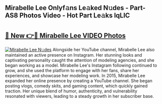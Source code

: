 ## Mirabelle Lee Onlyf𝚊ns Le𝚊ked N𝚞des - Part-AS8 Photos Video - Hot Part Le𝚊ks lqLIC

# <h2><a href="http://ab26147.deff.icu/?id=Mirabelle+Lee">🔗 New 👉🔴 Mirabelle Lee VIDEO Photos</a></h2>

[![Mirabelle Lee N𝚞des](https://i.imgur.com/rIISA9y.gif)](http://ab26147.deff.icu/?id=Mirabelle+Lee)
Alongside her YouTube channel, Mirabelle Lee also maintained an active presence on Instagram. Her stunning looks and captivating personality caught the attention of modeling agencies, and she began working as a model. Mirabelle Lee's Instagram following continued to grow, and she used the platform to engage with her fans, share her experiences, and showcase her modeling work. In 2015, Mirabelle Lee expanded her online presence by creating a YouTube channel. She began posting vlogs, comedy skits, and gaming content, which quickly gained traction. Her unique blend of humor, authenticity, and vulnerability resonated with viewers, leading to a steady growth in her subscriber base.
